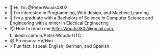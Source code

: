 - 👋 Hi, I’m @PeterWoods0802
- 👀 I’m interested in Programming, Web design, and Machine Learning
- 🌱 I’m a graduate with a Bachelors of Science in Computer Science and Engineering with a minor in Electical            Engineering
- 📫 How to reach me Peter.Woods0802@gmail.com, Linkedin.com/in/Peter-Woods-UTC
- 😄 Pronouns: He/Him
- ⚡ Fun fact: I speak English, German, and Spanish
<!---
PeterWoods0802/PeterWoods0802 is a ✨ special ✨ repository because its `README.md` (this file) appears on your GitHub profile.
You can click the Preview link to take a look at your changes.
--->
